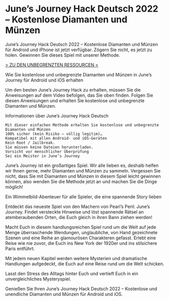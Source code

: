 # June’s Journey Hack Deutsch 2022 – Kostenlose Diamanten und Münzen
June’s Journey Hack Deutsch 2022 – Kostenlose Diamanten und Münzen für Android und iPhone ist jetzt verfügbar. Zögern Sie nicht, es jetzt zu holen. Gewinnen Sie dieses Spiel mit unserer Methode.
 

[> ZU DEN UNBEGRENZTEN RESSOURCEN <](https://vipspiele.com/junes-journey-hack-deutsch-kostenlose-diamanten-und-muenzen/)

 
Wie Sie kostenlose und unbegrenzte Diamanten und Münzen in June’s Journey für Android und iOS erhalten

 

Um den besten June’s Journey Hack zu erhalten, müssen Sie die Anweisungen auf dem Video befolgen, das Sie oben finden. Folgen Sie diesen Anweisungen und erhalten Sie kostenlose und unbegrenzte Diamanten und Münzen.

 
Informationen über June’s Journey Hack Deutsch

    Mit dieser einfachen Methode erhalten Sie kostenlose und unbegrenzte Diamanten und Münzen
    100% sicher (kein Risiko – völlig legitim)…
    Kompatibel mit allen Android- und iOS-Geräten
    Kein Root / Jailbreak.
    Sie müssen keine Dateien herunterladen.
    Vorsicht vor menschlicher Überprüfung
    Sei ein Meister in June’s Journey

 

June’s Journey ist ein großartiges Spiel. Wir alle lieben es, deshalb helfen wir Ihnen gerne, mehr Diamanten und Münzen zu sammeln. Vergessen Sie nicht, dass Sie mit Diamanten und Münzen in diesem Spiel leicht gewinnen können, also wenden Sie die Methode jetzt an und machen Sie die Dinge möglich!

Ein Wimmelbild-Abenteuer für alle Spieler, die eine spannende Story lieben

Entdeckt das neueste Spiel von den Machern von Pearl’s Peril: June’s Journey. Findet versteckte Hinweise und löst spannende Rätsel an atemberaubenden Orten, die Euch gleich in ihren Bann ziehen werden!

Macht Euch in diesem handlungsreichen Spiel rund um die Welt auf jede Menge überraschende Wendungen, unglaubliche, von Hand gezeichnete Szenen und eine Reihe an glamourösen Charakteren gefasst. Erlebt eine Reise wie nie zuvor, die Euch ins New York der 1920er und ins stilsichere Paris entführt.

Mit jedem neuen Kapitel werden weitere Mysterien und dramatische Handlungen aufgedeckt, die Euch auf eine Reise rund um die Welt schicken.

Lasst den Stress des Alltags hinter Euch und vertieft Euch in ein unvergleichliches Mysteryspiel.

 

Genießen Sie Ihren June’s Journey Hack Deutsch 2022 – Kostenlose und unendliche Diamanten und Münzen für Android und iOS.
